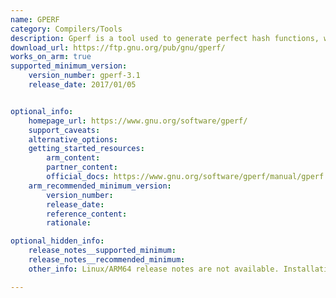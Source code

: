 ```yaml
---
name: GPERF
category: Compilers/Tools
description: Gperf is a tool used to generate perfect hash functions, which map a set of input values to a set of integers with no collisions. 
download_url: https://ftp.gnu.org/pub/gnu/gperf/
works_on_arm: true
supported_minimum_version:
    version_number: gperf-3.1 
    release_date: 2017/01/05


optional_info:
    homepage_url: https://www.gnu.org/software/gperf/
    support_caveats:
    alternative_options:
    getting_started_resources:
        arm_content:
        partner_content:
        official_docs: https://www.gnu.org/software/gperf/manual/gperf.html
    arm_recommended_minimum_version:
        version_number:
        release_date:
        reference_content:
        rationale:

optional_hidden_info:
    release_notes__supported_minimum:
    release_notes__recommended_minimum:
    other_info: Linux/ARM64 release notes are not available. Installation and testing are done via the [tar archive](https://ftp.gnu.org/pub/gnu/gperf/gperf-3.1.tar.gz).

---
```



